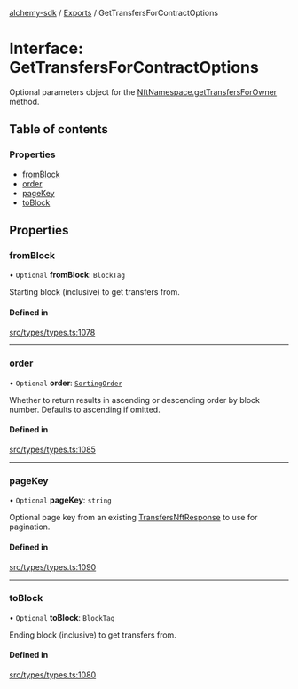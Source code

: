 [alchemy-sdk](../README.md) / [Exports](../modules.md) / GetTransfersForContractOptions

# Interface: GetTransfersForContractOptions

Optional parameters object for the [NftNamespace.getTransfersForOwner](../classes/NftNamespace.md#gettransfersforowner)
method.

## Table of contents

### Properties

- [fromBlock](GetTransfersForContractOptions.md#fromblock)
- [order](GetTransfersForContractOptions.md#order)
- [pageKey](GetTransfersForContractOptions.md#pagekey)
- [toBlock](GetTransfersForContractOptions.md#toblock)

## Properties

### fromBlock

• `Optional` **fromBlock**: `BlockTag`

Starting block (inclusive) to get transfers from.

#### Defined in

[src/types/types.ts:1078](https://github.com/alchemyplatform/alchemy-sdk-js/blob/a8bc079/src/types/types.ts#L1078)

___

### order

• `Optional` **order**: [`SortingOrder`](../enums/SortingOrder.md)

Whether to return results in ascending or descending order by block number.
Defaults to ascending if omitted.

#### Defined in

[src/types/types.ts:1085](https://github.com/alchemyplatform/alchemy-sdk-js/blob/a8bc079/src/types/types.ts#L1085)

___

### pageKey

• `Optional` **pageKey**: `string`

Optional page key from an existing [TransfersNftResponse](TransfersNftResponse.md) to use for
pagination.

#### Defined in

[src/types/types.ts:1090](https://github.com/alchemyplatform/alchemy-sdk-js/blob/a8bc079/src/types/types.ts#L1090)

___

### toBlock

• `Optional` **toBlock**: `BlockTag`

Ending block (inclusive) to get transfers from.

#### Defined in

[src/types/types.ts:1080](https://github.com/alchemyplatform/alchemy-sdk-js/blob/a8bc079/src/types/types.ts#L1080)
